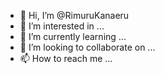 - 👋 Hi, I’m @RimuruKanaeru
- 👀 I’m interested in ...
- 🌱 I’m currently learning ...
- 💞️ I’m looking to collaborate on ...
- 📫 How to reach me ...

<!---
RimuruKanaeru/RimuruKanaeru is a ✨ special ✨ repository because its `README.md` (this file) appears on your GitHub profile.
You can click the Preview link to take a look at your changes.
--->
